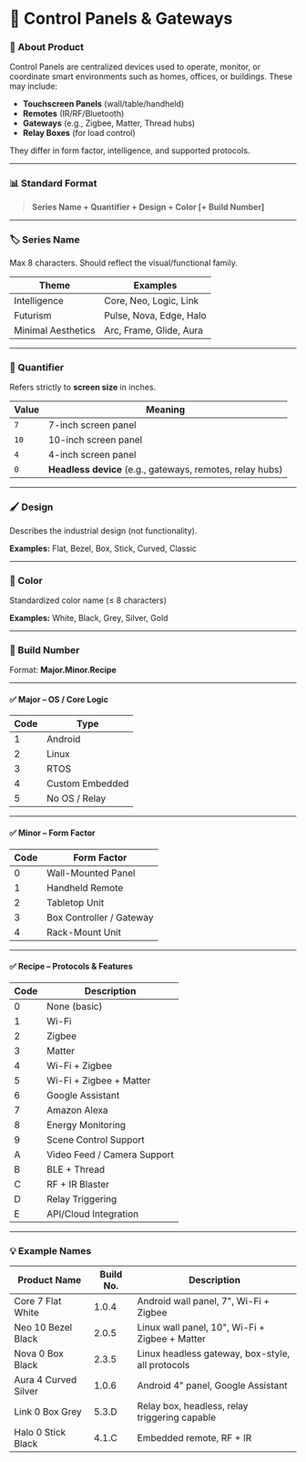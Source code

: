 # 🧠 Control Panels & Gateways

### 🧩 About Product

Control Panels are centralized devices used to operate, monitor, or coordinate smart environments such as homes, offices, or buildings. These may include:

* **Touchscreen Panels** (wall/table/handheld)
* **Remotes** (IR/RF/Bluetooth)
* **Gateways** (e.g., Zigbee, Matter, Thread hubs)
* **Relay Boxes** (for load control)

They differ in form factor, intelligence, and supported protocols.

***

### 📊 Standard Format

> **Series Name + Quantifier + Design + Color \[+ Build Number]**

***

### 🏷️ Series Name

Max 8 characters. Should reflect the visual/functional family.

| Theme              | Examples                |
| ------------------ | ----------------------- |
| Intelligence       | Core, Neo, Logic, Link  |
| Futurism           | Pulse, Nova, Edge, Halo |
| Minimal Aesthetics | Arc, Frame, Glide, Aura |

***

### 📏 Quantifier

Refers strictly to **screen size** in inches.

| Value | Meaning                                                   |
| ----- | --------------------------------------------------------- |
| `7`   | 7-inch screen panel                                       |
| `10`  | 10-inch screen panel                                      |
| `4`   | 4-inch screen panel                                       |
| `0`   | **Headless device** (e.g., gateways, remotes, relay hubs) |

***

### 🖌️ Design

Describes the industrial design (not functionality).

**Examples:** Flat, Bezel, Box, Stick, Curved, Classic

***

### 🎨 Color

Standardized color name (≤ 8 characters)

**Examples:** White, Black, Grey, Silver, Gold

***

### 🔢 Build Number

Format: **Major.Minor.Recipe**

***

#### ✅ Major – OS / Core Logic

| Code | Type            |
| ---- | --------------- |
| 1    | Android         |
| 2    | Linux           |
| 3    | RTOS            |
| 4    | Custom Embedded |
| 5    | No OS / Relay   |

***

#### ✅ Minor – Form Factor

| Code | Form Factor              |
| ---- | ------------------------ |
| 0    | Wall-Mounted Panel       |
| 1    | Handheld Remote          |
| 2    | Tabletop Unit            |
| 3    | Box Controller / Gateway |
| 4    | Rack-Mount Unit          |

***

#### ✅ Recipe – Protocols & Features

| Code | Description                 |
| ---- | --------------------------- |
| 0    | None (basic)                |
| 1    | Wi-Fi                       |
| 2    | Zigbee                      |
| 3    | Matter                      |
| 4    | Wi-Fi + Zigbee              |
| 5    | Wi-Fi + Zigbee + Matter     |
| 6    | Google Assistant            |
| 7    | Amazon Alexa                |
| 8    | Energy Monitoring           |
| 9    | Scene Control Support       |
| A    | Video Feed / Camera Support |
| B    | BLE + Thread                |
| C    | RF + IR Blaster             |
| D    | Relay Triggering            |
| E    | API/Cloud Integration       |

***

### 💡 Example Names

| Product Name         | Build No. | Description                                      |
| -------------------- | --------- | ------------------------------------------------ |
| Core 7 Flat White    | 1.0.4     | Android wall panel, 7", Wi-Fi + Zigbee           |
| Neo 10 Bezel Black   | 2.0.5     | Linux wall panel, 10", Wi-Fi + Zigbee + Matter   |
| Nova 0 Box Black     | 2.3.5     | Linux headless gateway, box-style, all protocols |
| Aura 4 Curved Silver | 1.0.6     | Android 4" panel, Google Assistant               |
| Link 0 Box Grey      | 5.3.D     | Relay box, headless, relay triggering capable    |
| Halo 0 Stick Black   | 4.1.C     | Embedded remote, RF + IR                         |
